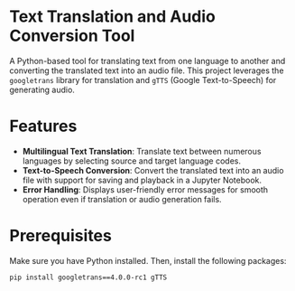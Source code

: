 # Text Translation and Audio Conversion Tool

A Python-based tool for translating text from one language to another and converting the translated text into an audio file. This project leverages the `googletrans` library for translation and `gTTS` (Google Text-to-Speech) for generating audio.

# Features

- **Multilingual Text Translation**: Translate text between numerous languages by selecting source and target language codes.
- **Text-to-Speech Conversion**: Convert the translated text into an audio file with support for saving and playback in a Jupyter Notebook.
- **Error Handling**: Displays user-friendly error messages for smooth operation even if translation or audio generation fails.

# Prerequisites

Make sure you have Python installed. Then, install the following packages:

```bash
pip install googletrans==4.0.0-rc1 gTTS
